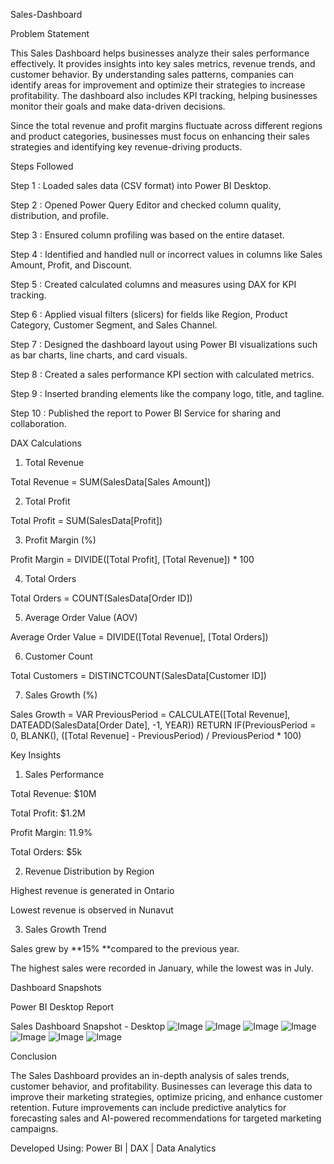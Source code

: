 Sales-Dashboard

Problem Statement

This Sales Dashboard helps businesses analyze their sales performance effectively. It provides insights into key sales metrics, revenue trends, and customer behavior. By understanding sales patterns, companies can identify areas for improvement and optimize their strategies to increase profitability. The dashboard also includes KPI tracking, helping businesses monitor their goals and make data-driven decisions.

Since the total revenue and profit margins fluctuate across different regions and product categories, businesses must focus on enhancing their sales strategies and identifying key revenue-driving products.

Steps Followed

Step 1 : Loaded sales data (CSV format) into Power BI Desktop.

Step 2 : Opened Power Query Editor and checked column quality, distribution, and profile.

Step 3 : Ensured column profiling was based on the entire dataset.

Step 4 : Identified and handled null or incorrect values in columns like Sales Amount, Profit, and Discount.

Step 5 : Created calculated columns and measures using DAX for KPI tracking.

Step 6 : Applied visual filters (slicers) for fields like Region, Product Category, Customer Segment, and Sales Channel.

Step 7 : Designed the dashboard layout using Power BI visualizations such as bar charts, line charts, and card visuals.

Step 8 : Created a sales performance KPI section with calculated metrics.

Step 9 : Inserted branding elements like the company logo, title, and tagline.

Step 10 : Published the report to Power BI Service for sharing and collaboration.

DAX Calculations

1. Total Revenue

Total Revenue = SUM(SalesData[Sales Amount])

2. Total Profit

Total Profit = SUM(SalesData[Profit])

3. Profit Margin (%)

Profit Margin = DIVIDE([Total Profit], [Total Revenue]) * 100

4. Total Orders

Total Orders = COUNT(SalesData[Order ID])

5. Average Order Value (AOV)

Average Order Value = DIVIDE([Total Revenue], [Total Orders])

6. Customer Count

Total Customers = DISTINCTCOUNT(SalesData[Customer ID])

7. Sales Growth (%)

Sales Growth =
VAR PreviousPeriod = CALCULATE([Total Revenue], DATEADD(SalesData[Order Date], -1, YEAR))
RETURN IF(PreviousPeriod = 0, BLANK(), ([Total Revenue] - PreviousPeriod) / PreviousPeriod * 100)

Key Insights

1. Sales Performance

Total Revenue: $10M

Total Profit: $1.2M

Profit Margin: 11.9%

Total Orders: $5k

2. Revenue Distribution by Region

Highest revenue is generated in Ontario

Lowest revenue is observed in Nunavut

3. Sales Growth Trend

Sales grew by **15% **compared to the previous year.

The highest sales were recorded in January, while the lowest was in July.

Dashboard Snapshots

Power BI Desktop Report

Sales Dashboard Snapshot - Desktop
![Image](https://github.com/user-attachments/assets/26c425b2-7af1-4cbf-99ef-04b607b58e9d)
![Image](https://github.com/user-attachments/assets/c6e4d06b-031a-422d-b635-b16dff25f902)
![Image](https://github.com/user-attachments/assets/c23d56ca-34ae-4045-9b92-8a822de62303)
![Image](https://github.com/user-attachments/assets/86405afd-f3f4-4051-8c94-52e65f9dbe5e)
![Image](https://github.com/user-attachments/assets/5107cf53-3ad1-4b48-b276-b1c465d0bc49)
![Image](https://github.com/user-attachments/assets/17132572-ad72-47d8-996e-a19cbecd26d0)
![Image](https://github.com/user-attachments/assets/dc2c4daa-8bcb-416f-bb6f-50137788db72)



Conclusion

The Sales Dashboard provides an in-depth analysis of sales trends, customer behavior, and profitability. Businesses can leverage this data to improve their marketing strategies, optimize pricing, and enhance customer retention. Future improvements can include predictive analytics for forecasting sales and AI-powered recommendations for targeted marketing campaigns.

Developed Using: Power BI | DAX | Data Analytics

